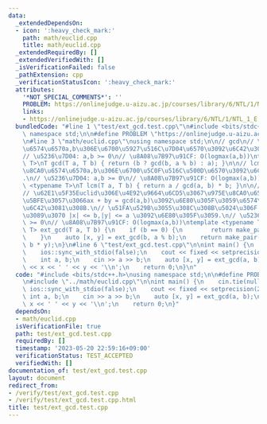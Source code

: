 ```yaml
---
data:
  _extendedDependsOn:
  - icon: ':heavy_check_mark:'
    path: math/euclid.cpp
    title: math/euclid.cpp
  _extendedRequiredBy: []
  _extendedVerifiedWith: []
  _isVerificationFailed: false
  _pathExtension: cpp
  _verificationStatusIcon: ':heavy_check_mark:'
  attributes:
    '*NOT_SPECIAL_COMMENTS*': ''
    PROBLEM: https://onlinejudge.u-aizu.ac.jp/courses/library/6/NTL/1/NTL_1_E
    links:
    - https://onlinejudge.u-aizu.ac.jp/courses/library/6/NTL/1/NTL_1_E
  bundledCode: "#line 1 \"test/ext_gcd.test.cpp\"\n#include <bits/stdc++.h>\nusing\
    \ namespace std;\n\n#define PROBLEM \"https://onlinejudge.u-aizu.ac.jp/courses/library/6/NTL/1/NTL_1_E\"\
    \n#line 3 \"math/euclid.cpp\"\nusing namespace std;\n\n// gcd\n// \u975E\u8CA0\
    \u6574\u6570a,b\u306E\u6700\u5927\u516C\u7D04\u6570\u3092\u6C42\u3081\u308B.\n\
    // \u5236\u7D04: a,b >= 0\n// \u8A08\u7B97\u91CF: O(logmax(a,b))\ntemplate <typename\
    \ T>\nT gcd(T a, T b) { return (b ? gcd(b, a % b) : a); }\n\n// lcm\n// \u975E\
    \u8CA0\u6574\u6570a,b\u306E\u6700\u5C0F\u516C\u500D\u6570\u3092\u6C42\u3081\u308B\
    .\n// \u5236\u7D04: a,b >= 0\n// \u8A08\u7B97\u91CF: O(logmax(a,b))\ntemplate\
    \ <typename T>\nT lcm(T a, T b) { return a / gcd(a, b) * b; }\n\n// ext_gcd\n\
    // \u62E1\u5F35Euclid\u306E\u4E92\u9664\u6CD5\u3067\u975E\u8CA0\u6574\u6570a,b\u306B\
    \u5BFE\u3057\u3066ax + by = gcd(a,b)\u3092\u6E80\u305F\u3059\u6574\u6570x,y\u3092\
    \u6C42\u3081\u308B.\n// \u51FA\u529B\u3055\u308C\u308B\u5024\u306F xy != 0 \u306A\
    \u3089\u3070 |x| <= b,|y| <= a \u3092\u6E80\u305F\u3059.\n// \u5236\u7D04: a,b\
    \ >= 0\n// \u8A08\u7B97\u91CF: O(logmax(a,b))\ntemplate <typename T>\npair<T,\
    \ T> ext_gcd(T a, T b) {\n    if (b == 0) {\n        return make_pair(1, 0);\n\
    \    }\n    auto [x, y] = ext_gcd(b, a % b);\n    return make_pair(y, x - a /\
    \ b * y);\n}\n#line 6 \"test/ext_gcd.test.cpp\"\n\nint main() {\n    cin.tie(nullptr);\n\
    \    ios::sync_with_stdio(false);\n    cout << fixed << setprecision(20);\n\n\
    \    int a, b;\n    cin >> a >> b;\n    auto [x, y] = ext_gcd(a, b);\n    cout\
    \ << x << ' ' << y << '\\n';\n    return 0;\n}\n"
  code: "#include <bits/stdc++.h>\nusing namespace std;\n\n#define PROBLEM \"https://onlinejudge.u-aizu.ac.jp/courses/library/6/NTL/1/NTL_1_E\"\
    \n#include \"../math/euclid.cpp\"\n\nint main() {\n    cin.tie(nullptr);\n   \
    \ ios::sync_with_stdio(false);\n    cout << fixed << setprecision(20);\n\n   \
    \ int a, b;\n    cin >> a >> b;\n    auto [x, y] = ext_gcd(a, b);\n    cout <<\
    \ x << ' ' << y << '\\n';\n    return 0;\n}"
  dependsOn:
  - math/euclid.cpp
  isVerificationFile: true
  path: test/ext_gcd.test.cpp
  requiredBy: []
  timestamp: '2023-05-20 22:59:16+09:00'
  verificationStatus: TEST_ACCEPTED
  verifiedWith: []
documentation_of: test/ext_gcd.test.cpp
layout: document
redirect_from:
- /verify/test/ext_gcd.test.cpp
- /verify/test/ext_gcd.test.cpp.html
title: test/ext_gcd.test.cpp
---
```

